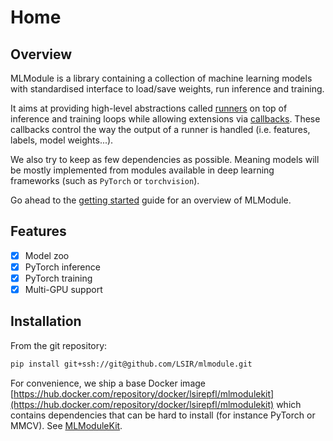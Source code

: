 # Home

## Overview

MLModule is a library containing a collection of machine learning models
with standardised interface to load/save weights, run inference and training.

It aims at providing high-level abstractions called [runners](references/runners.md)
on top of inference and training loops
while allowing extensions via [callbacks](references/callbacks.md).
These callbacks control the way the output of a runner is handled
(i.e. features, labels, model weights...).

We also try to keep as few dependencies as possible.
Meaning models will be mostly implemented from
modules available in deep learning frameworks (such as `PyTorch` or `torchvision`).

Go ahead to the [getting started](1-getting-started.md) guide for an overview of MLModule.

## Features

- [x] Model zoo
- [x] PyTorch inference
- [x] PyTorch training
- [x] Multi-GPU support

## Installation

From the git repository:

```bash
pip install git+ssh://git@github.com/LSIR/mlmodule.git
```

For convenience, we ship a base Docker image
[https://hub.docker.com/repository/docker/lsirepfl/mlmodulekit](https://hub.docker.com/repository/docker/lsirepfl/mlmodulekit)
which contains dependencies that can be hard to install (for instance PyTorch or MMCV). See [MLModuleKit](3-mlmodulekit.md).
